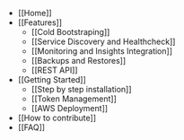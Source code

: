 * [[Home]]  
* [[Features]]
  * [[Cold Bootstraping]]  
  * [[Service Discovery and Healthcheck]] 
  * [[Monitoring and Insights Integration]]
  * [[Backups and Restores]]
  * [[REST API]]
* [[Getting Started]]
  * [[Step by step installation]]
  * [[Token Management]]
  * [[AWS Deployment]]
* [[How to contribute]]
* [[FAQ]]   